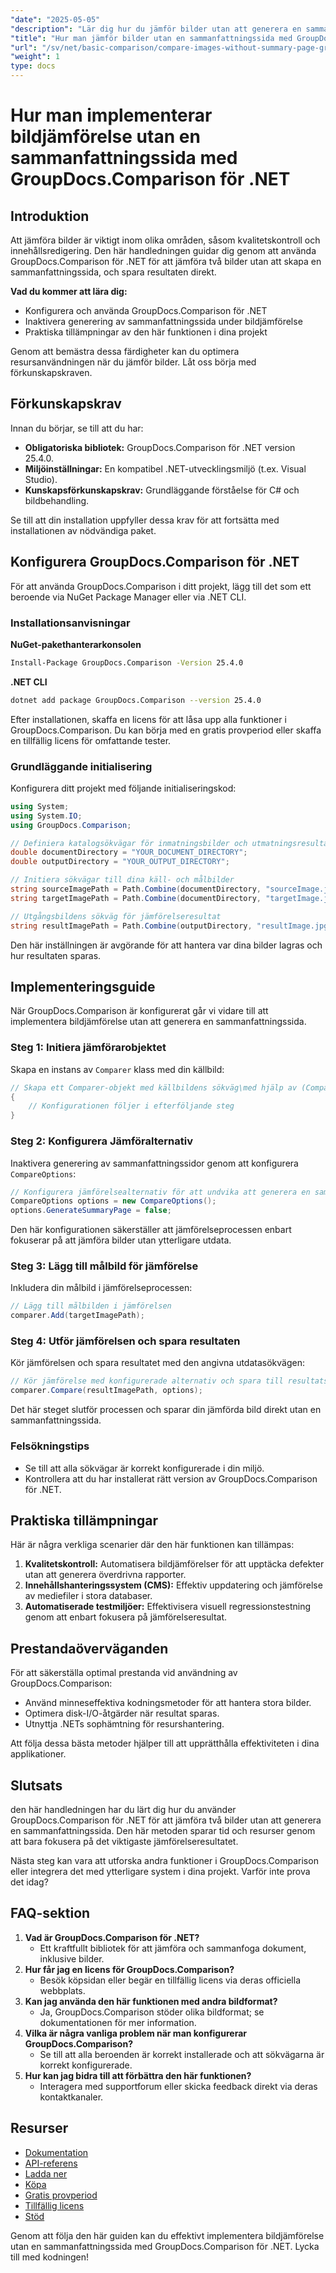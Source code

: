 ```yaml
---
"date": "2025-05-05"
"description": "Lär dig hur du jämför bilder utan att generera en sammanfattningssida med GroupDocs.Comparison för .NET. Effektivisera ditt arbetsflöde."
"title": "Hur man jämför bilder utan en sammanfattningssida med GroupDocs.Comparison för .NET"
"url": "/sv/net/basic-comparison/compare-images-without-summary-page-groupdocs-net/"
"weight": 1
type: docs
---
```

# Hur man implementerar bildjämförelse utan en sammanfattningssida med GroupDocs.Comparison för .NET

## Introduktion

Att jämföra bilder är viktigt inom olika områden, såsom kvalitetskontroll och innehållsredigering. Den här handledningen guidar dig genom att använda GroupDocs.Comparison för .NET för att jämföra två bilder utan att skapa en sammanfattningssida, och spara resultaten direkt.

**Vad du kommer att lära dig:**
- Konfigurera och använda GroupDocs.Comparison för .NET
- Inaktivera generering av sammanfattningssida under bildjämförelse
- Praktiska tillämpningar av den här funktionen i dina projekt

Genom att bemästra dessa färdigheter kan du optimera resursanvändningen när du jämför bilder. Låt oss börja med förkunskapskraven.

## Förkunskapskrav

Innan du börjar, se till att du har:
- **Obligatoriska bibliotek:** GroupDocs.Comparison för .NET version 25.4.0.
- **Miljöinställningar:** En kompatibel .NET-utvecklingsmiljö (t.ex. Visual Studio).
- **Kunskapsförkunskapskrav:** Grundläggande förståelse för C# och bildbehandling.

Se till att din installation uppfyller dessa krav för att fortsätta med installationen av nödvändiga paket.

## Konfigurera GroupDocs.Comparison för .NET

För att använda GroupDocs.Comparison i ditt projekt, lägg till det som ett beroende via NuGet Package Manager eller via .NET CLI.

### Installationsanvisningar

**NuGet-pakethanterarkonsolen**
```bash
Install-Package GroupDocs.Comparison -Version 25.4.0
```

**.NET CLI**
```bash
dotnet add package GroupDocs.Comparison --version 25.4.0
```

Efter installationen, skaffa en licens för att låsa upp alla funktioner i GroupDocs.Comparison. Du kan börja med en gratis provperiod eller skaffa en tillfällig licens för omfattande tester.

### Grundläggande initialisering

Konfigurera ditt projekt med följande initialiseringskod:

```csharp
using System;
using System.IO;
using GroupDocs.Comparison;

// Definiera katalogsökvägar för inmatningsbilder och utmatningsresultat
double documentDirectory = "YOUR_DOCUMENT_DIRECTORY";
double outputDirectory = "YOUR_OUTPUT_DIRECTORY";

// Initiera sökvägar till dina käll- och målbilder
string sourceImagePath = Path.Combine(documentDirectory, "sourceImage.jpg");
string targetImagePath = Path.Combine(documentDirectory, "targetImage.jpg");

// Utgångsbildens sökväg för jämförelseresultat
string resultImagePath = Path.Combine(outputDirectory, "resultImage.jpg");
```

Den här inställningen är avgörande för att hantera var dina bilder lagras och hur resultaten sparas.

## Implementeringsguide

När GroupDocs.Comparison är konfigurerat går vi vidare till att implementera bildjämförelse utan att generera en sammanfattningssida.

### Steg 1: Initiera jämförarobjektet

Skapa en instans av `Comparer` klass med din källbild:

```csharp
// Skapa ett Comparer-objekt med källbildens sökväg\med hjälp av (Comparer comparer = new Comparer(sourceImagePath))
{
    // Konfigurationen följer i efterföljande steg
}
```

### Steg 2: Konfigurera Jämföralternativ

Inaktivera generering av sammanfattningssidor genom att konfigurera `CompareOptions`:

```csharp
// Konfigurera jämförelsealternativ för att undvika att generera en sammanfattningssida
CompareOptions options = new CompareOptions();
options.GenerateSummaryPage = false;
```

Den här konfigurationen säkerställer att jämförelseprocessen enbart fokuserar på att jämföra bilder utan ytterligare utdata.

### Steg 3: Lägg till målbild för jämförelse

Inkludera din målbild i jämförelseprocessen:

```csharp
// Lägg till målbilden i jämförelsen
comparer.Add(targetImagePath);
```

### Steg 4: Utför jämförelsen och spara resultaten

Kör jämförelsen och spara resultatet med den angivna utdatasökvägen:

```csharp
// Kör jämförelse med konfigurerade alternativ och spara till resultatsökvägen
comparer.Compare(resultImagePath, options);
```

Det här steget slutför processen och sparar din jämförda bild direkt utan en sammanfattningssida.

### Felsökningstips

- Se till att alla sökvägar är korrekt konfigurerade i din miljö.
- Kontrollera att du har installerat rätt version av GroupDocs.Comparison för .NET.

## Praktiska tillämpningar

Här är några verkliga scenarier där den här funktionen kan tillämpas:
1. **Kvalitetskontroll:** Automatisera bildjämförelser för att upptäcka defekter utan att generera överdrivna rapporter.
2. **Innehållshanteringssystem (CMS):** Effektiv uppdatering och jämförelse av mediefiler i stora databaser.
3. **Automatiserade testmiljöer:** Effektivisera visuell regressionstestning genom att enbart fokusera på jämförelseresultat.

## Prestandaöverväganden

För att säkerställa optimal prestanda vid användning av GroupDocs.Comparison:
- Använd minneseffektiva kodningsmetoder för att hantera stora bilder.
- Optimera disk-I/O-åtgärder när resultat sparas.
- Utnyttja .NETs sophämtning för resurshantering.

Att följa dessa bästa metoder hjälper till att upprätthålla effektiviteten i dina applikationer.

## Slutsats

den här handledningen har du lärt dig hur du använder GroupDocs.Comparison för .NET för att jämföra två bilder utan att generera en sammanfattningssida. Den här metoden sparar tid och resurser genom att bara fokusera på det viktigaste jämförelseresultatet.

Nästa steg kan vara att utforska andra funktioner i GroupDocs.Comparison eller integrera det med ytterligare system i dina projekt. Varför inte prova det idag?

## FAQ-sektion

1. **Vad är GroupDocs.Comparison för .NET?**
   - Ett kraftfullt bibliotek för att jämföra och sammanfoga dokument, inklusive bilder.
2. **Hur får jag en licens för GroupDocs.Comparison?**
   - Besök köpsidan eller begär en tillfällig licens via deras officiella webbplats.
3. **Kan jag använda den här funktionen med andra bildformat?**
   - Ja, GroupDocs.Comparison stöder olika bildformat; se dokumentationen för mer information.
4. **Vilka är några vanliga problem när man konfigurerar GroupDocs.Comparison?**
   - Se till att alla beroenden är korrekt installerade och att sökvägarna är korrekt konfigurerade.
5. **Hur kan jag bidra till att förbättra den här funktionen?**
   - Interagera med supportforum eller skicka feedback direkt via deras kontaktkanaler.

## Resurser

- [Dokumentation](https://docs.groupdocs.com/comparison/net/)
- [API-referens](https://reference.groupdocs.com/comparison/net/)
- [Ladda ner](https://releases.groupdocs.com/comparison/net/)
- [Köpa](https://purchase.groupdocs.com/buy)
- [Gratis provperiod](https://releases.groupdocs.com/comparison/net/)
- [Tillfällig licens](https://purchase.groupdocs.com/temporary-license/)
- [Stöd](https://forum.groupdocs.com/c/comparison/)

Genom att följa den här guiden kan du effektivt implementera bildjämförelse utan en sammanfattningssida med GroupDocs.Comparison för .NET. Lycka till med kodningen!